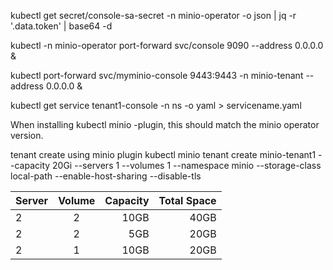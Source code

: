 kubectl get secret/console-sa-secret -n minio-operator -o json | jq -r '.data.token' | base64 -d

kubectl -n minio-operator port-forward svc/console 9090 --address 0.0.0.0 &

kubectl port-forward svc/myminio-console 9443:9443 -n minio-tenant --address 0.0.0.0 &

kubectl get service tenant1-console -n ns -o yaml > servicename.yaml

When installing kubectl minio -plugin, this should match the minio operator version.

tenant create using minio plugin
kubectl minio tenant create minio-tenant1 --capacity 20Gi --servers 1 --volumes 1 --namespace minio --storage-class local-path --enable-host-sharing --disable-tls

| Server | Volume | Capacity  | Total Space |
|:-------|:------:|----------:|------------:| 
| 2      |    2   |    10GB   |  40GB       |    
| 2      |    2   |    5GB    |   20GB      |
| 2      |    1   |    10GB   |   20GB     |

